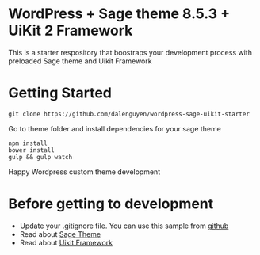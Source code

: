 # WordPress + Sage theme 8.5.3 + UiKit 2 Framework

This is a starter respository that boostraps your development process with preloaded Sage theme and Uikit Framework 

# Getting Started 

```
git clone https://github.com/dalenguyen/wordpress-sage-uikit-starter
```

Go to theme folder and install dependencies for your sage theme 

```
npm install 
bower install 
gulp && gulp watch
```

Happy Wordpress custom theme development 

# Before getting to development 

- Update your .gitignore file. You can use this sample from [github](https://github.com/github/gitignore/blob/master/WordPress.gitignore)
- Read about [Sage Theme](https://roots.io/sage/docs/theme-installation/)
- Read about [Uikit Framework](https://getuikit.com/docs/introduction)
